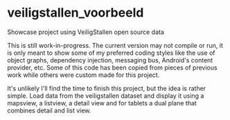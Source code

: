 veiligstallen_voorbeeld
=======================

Showcase project using VeiligStallen open source data

This is still work-in-progress. The current version may not compile or run, it is only meant to show some of my preferred coding styles like the use of object graphs, dependency injection, messaging bus, Android's content provider, etc. Some of this code has been copied from pieces of previous work while others were custom made for this project.

It's unlikely I'll find the time to finish this project, but the idea is rather simple. Load data from the veiligstallen dataset and display it using a mapsview, a listview, a detail view and for tablets a dual plane that combines detail and list view.
